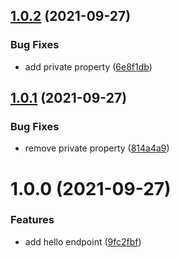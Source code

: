 ## [1.0.2](https://dev.azure.com/fthomasvp/sample-semantic-release/_git/sample-semantic-release/compare/v1.0.1...v1.0.2) (2021-09-27)


### Bug Fixes

* add private property ([6e8f1db](https://dev.azure.com/fthomasvp/sample-semantic-release/_git/sample-semantic-release/commit/6e8f1db09cf8a04b778f92f934ce9cf2b35cfc54))

## [1.0.1](https://dev.azure.com/fthomasvp/sample-semantic-release/_git/sample-semantic-release/compare/v1.0.0...v1.0.1) (2021-09-27)


### Bug Fixes

* remove private property ([814a4a9](https://dev.azure.com/fthomasvp/sample-semantic-release/_git/sample-semantic-release/commit/814a4a9a66e771da5297839d71f331b229d8a96b))

# 1.0.0 (2021-09-27)


### Features

* add hello endpoint ([9fc2fbf](https://dev.azure.com/fthomasvp/sample-semantic-release/_git/sample-semantic-release/commit/9fc2fbf308ee8b26319dfcda9fcead673e593fbf))
